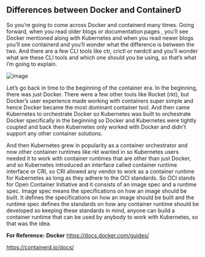 ## Differences between Docker and ContainerD

So you’re going to come across Docker and containerd many times. Going forward, when you read older blogs or
documentation pages , you’ll see Docker mentioned along with Kubernetes and when you read newer blogs you’ll see 
containerd and you’ll wonder what the difference is between the two. And there are a few CLI tools like ctr, crictl or
nerdctl and you’ll wonder what are these CLI tools and which one should you be using, so that’s what I’m going to explain.

![image](https://github.com/naveen9596/Kubernetes--IAS-Batch/assets/108785228/964e371a-c6c7-44e5-a8bd-fa92ff0e7b48)


Let’s go back in time to the beginning of the container era. In the beginning, there was just Docker. There were a few other tools like Rocket (rkt), but Docker’s user experience made working with containers super simple and hence Docker became the most dominant container tool. And then came Kubernetes to orchestrate Docker so Kubernetes was built to orchestrate Docker specifically in the beginning so Docker and Kubernetes were tightly coupled and back then Kubernetes only worked with Docker and didn't support any other container solutions.

And then Kubernetes grew in popularity as a container orchestrator and now other container runtimes like rkt wanted in so Kubernetes users needed it to work with container runtimes that are other than just Docker, and so Kubernetes introduced an interface called container runtime interface or CRI, so CRI allowed any vendor to work as a container runtime for Kubernetes as long as they adhere to the OCI standards. So OCI stands for Open Container Initiative and it consists of an image spec and a runtime spec. Image spec means the specifications on how an image should be built. It defines the specifications on how an image should be built and the runtime spec defines the standards on how any container runtime should be developed so keeping these standards in mind, anyone can build a container runtime that can be used by anybody to work with Kubernetes, so that was the idea.

**For Reference:**
**Docker**
https://docs.docker.com/guides/                                                                

https://containerd.io/docs/







